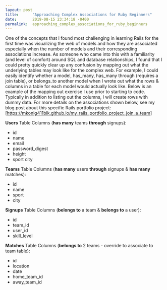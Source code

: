 ```yaml
---
layout: post
title:      "Approaching Complex Associations for Ruby Beginners"
date:       2019-08-15 23:34:18 -0400
permalink:  approaching_complex_associations_for_ruby_beginners
---
```



One of the concepts that I found most challenging in learning Rails for the first time was visualizing the web of models and how they are associated especially when the number of models and their corresponding associations increase. As someone who came into this with a familiarity (and level of comfort) around SQL and database relationships, I found that I could pretty quickly clear up any confusion by mapping out what the underlying tables may look like for the complex web. For example, I could easily identify whether a model, has_many, has_many through (requires a join table), or belongs_to another model when I  wrote out what the rows & columns in a table for each model would actually look like. Below is an example of the mapping out exercise I use prior to starting to code. Typically in addition to listing out the columns, I will  create rows with dummy data. For more details on the associations shown below, see my blog post about this specific Rails portfolio project: [https://mkonig411blk.github.io/my_rails_portfolio_project_join_a_team]

**Users** Table Columns (**has many** teams **through** signups):
* id 
* name
* email
* password_digest
* height
* sport city

**Teams** Table Columns (**has many** users **through** signups & **has many** matches):
* id
* name
* sport
* city

**Signups** Table Columns (**belongs to** a team & **belongs to** a user):
* id
* team_id
* user_id
* skill_level

**Matches** Table Columns (**belongs to** 2 teams - override to associate to team table):
* id
* location
* date
* home_team_id
* away_team_id

